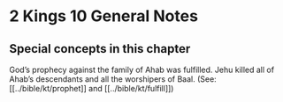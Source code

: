 # 2 Kings 10 General Notes
## Special concepts in this chapter

God’s prophecy against the family of Ahab was fulfilled. Jehu killed all of Ahab’s descendants and all the worshipers of Baal. (See: [[../bible/kt/prophet]] and [[../bible/kt/fulfill]])